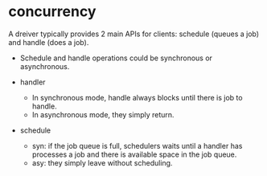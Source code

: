 # concurrency

A dreiver typically provides 2 main APIs for clients: schedule (queues a job) and handle (does a job). 

- Schedule and handle operations could be synchronous or asynchronous.

- handler
    - In synchronous mode, handle always blocks until there is job to handle.
    - In asynchronous mode, they simply return.

- schedule
    - syn: if the job queue is full, schedulers waits until a handler has processes a job and there is available space in the job queue.
    - asy: they simply leave without scheduling.
